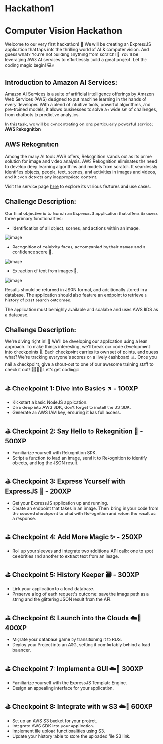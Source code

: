 # Hackathon1
# Computer Vision Hackathon

Welcome to our very first hackathon! 🎉 We will be creating an ExpressJS application that taps into the thrilling world of AI & computer vision. And guess what? You're not building anything from scratch! 🚀 You'll be leveraging AWS AI services to effortlessly build a great project. Let the coding magic begin! 💻🔥

## Introduction to Amazon AI Services:

 Amazon AI Services is a suite of artificial intelligence offerings by Amazon Web Services (AWS) designed to put machine learning in the hands of every developer. With a blend of intuitive tools, powerful algorithms, and pre-trained models, it allows businesses to solve a+ wide set of challenges, from chatbots to predictive analytics.

In this task, we will be concentrating on one particularly powerful service: **AWS Rekognition**

## **AWS Rekognition**

Among the many AI tools AWS offers, Rekognition stands out as its prime solution for image and video analysis. AWS Rekognition eliminates the need to develop deep learning algorithms and models from scratch. It seamlessly identifies objects, people, text, scenes, and activities in images and videos, and it even detects any inappropriate content.

Visit the service page [here](https://aws.amazon.com/rekognition/) to explore its various features and use cases.

## Challenge Description:

Our final objective is to launch an ExpressJS application that offers its users three primary functionalities:

- Identification of all object, scenes, and actions within an image.

![image](https://github.com/suzanayesh/Hackathon1/assets/100838193/e4e5642e-65e1-44e5-b230-92ce1e890f9f)

- Recognition of celebrity faces, accompanied by their names and a confidence score 🌟.

![image](https://github.com/suzanayesh/Hackathon1/assets/100838193/e0377e35-4623-46f2-a114-7e8f487cb1bd)

- Extraction of text from images 📜.

![image](https://github.com/suzanayesh/Hackathon1/assets/100838193/1c5c9de2-62d4-4f41-9f4e-a4f9ea2c69cf)

Results should be returned in JSON format, and additionally stored in a database. The application should also feature an endpoint to retrieve a history of past search outcomes.

The application must be highly available and scalable and uses AWS RDS as a database.

## Challenge Description:

We're diving right in! 🚀 We'll be developing our application using a lean approach. To make things interesting, we'll break our code development into checkpoints 🎯. Each checkpoint carries its own set of points, and guess what? We're tracking everyone's scores on a lively dashboard 📊. Once you nail a checkpoint, give a shout-out to one of our awesome training staff to check it out! 👩‍💻👨‍💻 Let's get coding💥

## ⛳ **Checkpoint 1: Dive Into Basics** ↗️ - 100XP

- Kickstart a basic NodeJS application.
- Dive deep into AWS SDK; don't forget to install the JS SDK.
- Generate an AWS IAM key, ensuring it has full access.

## ⛳ **Checkpoint 2: Say Hello to Rekognition 📸 - 500XP**

- Familiarize yourself with Rekognition SDK.
- Script a function to load an image, send it to Rekognition to identify objects, and log the JSON result.

## ⛳ **Checkpoint 3: Express Yourself with ExpressJS 🚂 - 200XP**

- Get your ExpressJS application up and running.
- Create an endpoint that takes in an image. Then, bring in your code from the second checkpoint to chat with Rekognition and return the result as a response.

## ⛳ **Checkpoint 4: Add More Magic ✨ - 250XP**

- Roll up your sleeves and integrate two additional API calls: one to spot celebrities and another to extract text from an image.

## ⛳ Checkpoint 5: History Keeper 🗃️ **- 300XP**

- Link your application to a local database.
- Preserve a log of each request's outcome: save the image path as a string and the glittering JSON result from the API.

## ⛳ Checkpoint 6: **Launch into the Clouds ☁️🚀 400XP**

- Migrate your database game by transitioning it to RDS.
- Deploy your Project into an ASG, setting it comfortably behind a load balancer.

## ⛳ Checkpoint 7: Implement a GUI ☁️🚀 300XP

- Familiarize yourself with the ExpressJS Template Engine.
- Design an appealing interface for your application.

## ****⛳ Checkpoint 8: Integrate with w S3 ☁️🚀 600XP****

- Set up an AWS S3 bucket for your project.
- Integrate AWS SDK into your application.
- Implement file upload functionalities using S3.
- Update your history table to store the uploaded file S3 link.

